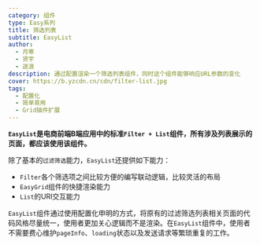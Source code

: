```yaml
---
category: 组件
type: Easy系列
title: 筛选列表
subtitle: EasyList
author:
  - 月寒
  - 贤宇
  - 逐浪
description: 通过配置渲染一个筛选列表组件，同时这个组件能够响应URL参数的变化
cover: https://b.yzcdn.cn/cdn/filter-list.jpg
tags:
  - 配置化
  - 简单易用
  - Grid插件扩展
---
```


**`EasyList`是电商前端B端应用中的标准`Filter + List`组件，所有涉及列表展示的页面，都应该使用该组件。**

除了基本的`过滤筛选`能力，`EasyList`还提供如下能力：

- `Filter`各个筛选项之间比较方便的编写联动逻辑，比较灵活的布局
- `EasyGrid`组件的快捷渲染能力
- `List`的URI交互能力

`EasyList`组件通过使用配置化申明的方式，将原有的过滤筛选列表相关页面的代码风格尽量统一，使用者更加关心逻辑而不是渲染。在`EasyList`组件中，使用者不需要费心维护`pageInfo`、`loading`状态以及发送请求等繁琐重复的工作。
